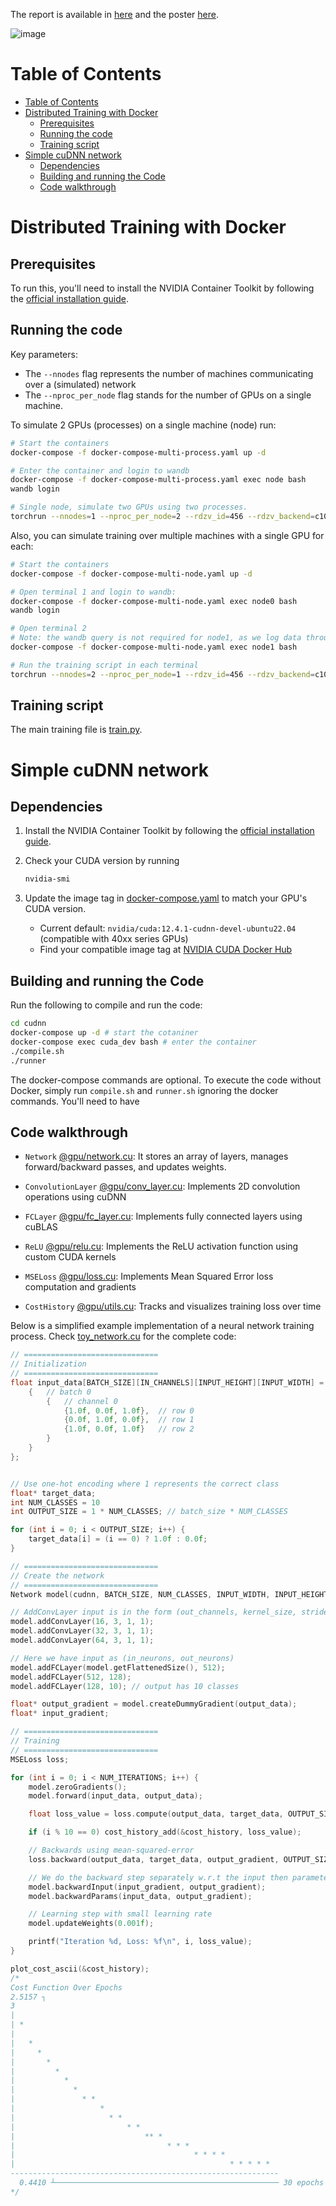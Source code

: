 
The report is available in [here](docs/report.pdf) and the poster [here](docs/poster.pdf).

![image](https://github.com/user-attachments/assets/8e0ed1f4-09ff-42f5-a1b6-4dc73542d43a)

# Table of Contents

- [Table of Contents](#table-of-contents)
- [Distributed Training with Docker](#distributed-training-with-docker)
  - [Prerequisites](#prerequisites)
  - [Running the code](#running-the-code)
  - [Training script](#training-script)
- [Simple cuDNN network](#simple-cudnn-network)
  - [Dependencies](#dependencies)
  - [Building and running the Code](#building-and-running-the-code)
  - [Code walkthrough](#code-walkthrough)

# Distributed Training with Docker

## Prerequisites

To run this, you'll need to install the NVIDIA Container Toolkit by following the [official installation guide](https://docs.nvidia.com/datacenter/cloud-native/container-toolkit/latest/install-guide.html).

## Running the code

Key parameters:

- The `--nnodes` flag represents the number of machines communicating over a (simulated) network
- The `--nproc_per_node` flag stands for the number of GPUs on a single machine.

To simulate 2 GPUs (processes) on a single machine (node) run:

```bash
# Start the containers
docker-compose -f docker-compose-multi-process.yaml up -d

# Enter the container and login to wandb
docker-compose -f docker-compose-multi-process.yaml exec node bash
wandb login

# Single node, simulate two GPUs using two processes.
torchrun --nnodes=1 --nproc_per_node=2 --rdzv_id=456 --rdzv_backend=c10d --rdzv_endpoint=node:48123 train.py --no_checkpoint
```

Also, you can simulate training over multiple machines with a single GPU for each:

```bash
# Start the containers
docker-compose -f docker-compose-multi-node.yaml up -d

# Open terminal 1 and login to wandb:
docker-compose -f docker-compose-multi-node.yaml exec node0 bash
wandb login

# Open terminal 2
# Note: the wandb query is not required for node1, as we log data through node0
docker-compose -f docker-compose-multi-node.yaml exec node1 bash

# Run the training script in each terminal
torchrun --nnodes=2 --nproc_per_node=1 --rdzv_id=456 --rdzv_backend=c10d --rdzv_endpoint=node0:48123 train.py --no_checkpoint
```

## Training script

The main training file is [train.py](./distributed/train.py).

# Simple cuDNN network

## Dependencies

1. Install the NVIDIA Container Toolkit by following the [official installation guide](https://docs.nvidia.com/datacenter/cloud-native/container-toolkit/latest/install-guide.html).

2. Check your CUDA version by running

   ```bash
   nvidia-smi
   ```

3. Update the image tag in [docker-compose.yaml](cudnn/docker-compose.yaml) to match your GPU's CUDA version.

   - Current default: `nvidia/cuda:12.4.1-cudnn-devel-ubuntu22.04` (compatible with 40xx series GPUs)
   - Find your compatible image tag at [NVIDIA CUDA Docker Hub](https://hub.docker.com/r/nvidia/cuda/tags)

## Building and running the Code

Run the following to compile and run the code:

```bash
cd cudnn
docker-compose up -d # start the cotaniner
docker-compose exec cuda_dev bash # enter the container
./compile.sh
./runner
```

The docker-compose commands are optional. To execute the code without Docker, simply run `compile.sh` and `runner.sh` ignoring the docker commands. You'll need to have 

## Code walkthrough

- `Network` [@gpu/network.cu](./cudnn/gpu/network.cu): It stores an array of layers, manages forward/backward passes, and updates weights.

- `ConvolutionLayer` [@gpu/conv_layer.cu](./cudnn/gpu/conv_layer.cu): Implements 2D convolution operations using cuDNN

- `FCLayer` [@gpu/fc_layer.cu](./cudnn/gpu/fc_layer.cu): Implements fully connected layers using cuBLAS

- `ReLU` [@gpu/relu.cu](./cudnn/gpu/relu.cu): Implements the ReLU activation function using custom CUDA kernels

- `MSELoss` [@gpu/loss.cu](./cudnn/gpu/loss.cu): Implements Mean Squared Error loss computation and gradients

- `CostHistory` [@gpu/utils.cu](./cudnn/gpu/utils.cu): Tracks and visualizes training loss over time

Below is a simplified example implementation of a neural network training process. Check [toy_network.cu](./cudnn/gpu/toy_network.cu) for the complete code:

```c++
// ==============================
// Initialization
// ==============================
float input_data[BATCH_SIZE][IN_CHANNELS][INPUT_HEIGHT][INPUT_WIDTH] = {
    {   // batch 0
        {   // channel 0
            {1.0f, 0.0f, 1.0f},  // row 0
            {0.0f, 1.0f, 0.0f},  // row 1
            {1.0f, 0.0f, 1.0f}   // row 2
        }
    }
};


// Use one-hot encoding where 1 represents the correct class
float* target_data;
int NUM_CLASSES = 10
int OUTPUT_SIZE = 1 * NUM_CLASSES; // batch_size * NUM_CLASSES

for (int i = 0; i < OUTPUT_SIZE; i++) {
    target_data[i] = (i == 0) ? 1.0f : 0.0f;
}

// ==============================
// Create the network
// ==============================
Network model(cudnn, BATCH_SIZE, NUM_CLASSES, INPUT_WIDTH, INPUT_HEIGHT, IN_CHANNELS);

// AddConvLayer input is in the form (out_channels, kernel_size, stride, padding)
model.addConvLayer(16, 3, 1, 1);
model.addConvLayer(32, 3, 1, 1);
model.addConvLayer(64, 3, 1, 1);

// Here we have input as (in_neurons, out_neurons)
model.addFCLayer(model.getFlattenedSize(), 512);
model.addFCLayer(512, 128);
model.addFCLayer(128, 10); // output has 10 classes

float* output_gradient = model.createDummyGradient(output_data);
float* input_gradient;

// ==============================
// Training
// ==============================
MSELoss loss;

for (int i = 0; i < NUM_ITERATIONS; i++) {
    model.zeroGradients();
    model.forward(input_data, output_data);

    float loss_value = loss.compute(output_data, target_data, OUTPUT_SIZE);

    if (i % 10 == 0) cost_history_add(&cost_history, loss_value);

    // Backwards using mean-squared-error
    loss.backward(output_data, target_data, output_gradient, OUTPUT_SIZE);

    // We do the backward step separately w.r.t the input then parameters
    model.backwardInput(input_gradient, output_gradient);
    model.backwardParams(input_data, output_gradient);

    // Learning step with small learning rate
    model.updateWeights(0.001f);

    printf("Iteration %d, Loss: %f\n", i, loss_value);
}

plot_cost_ascii(&cost_history);
/*
Cost Function Over Epochs
2.5157 ┐
3
|                                                           
| *                                                         
|                                                           
|   *                                                       
|     *                                                     
|       *                                                   
|         *                                                 
|           *                                               
|             *                                             
|               * *                                         
|                   *                                       
|                     * *                                   
|                         * *                               
|                             ** *                          
|                                  * * *                    
|                                        * * * *            
|                                                * * * * *  
------------------------------------------------------------
  0.4410 ┴────────────────────────────────────────────────── 30 epochs
*/
```
